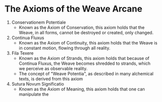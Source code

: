 # The Axioms of the Weave Arcane
1. Conservationem Potentiale
	- Known as the Axiom of Conservation, this axiom holds that the Weave, in all forms, cannot be destroyed or created, only changed.
2. Continua Fluxus
	- Known as the Axiom of Continuity, this axiom holds that the Weave is in constant motion, flowing through all reality. 
3. Fila Texere
	- Known as the Axiom of Strands, this axiom holds that because of Continua Fluxus, the Weave becomes shredded to strands, which we perceive as observable reality. 
	- The concept of "Weave Potentia", as described in many alchemical texts, is derived from this axiom
4. Sutura Novum Significatio
	- Known as the Axiom of Meaning, this axiom holds that one can manipulate the 